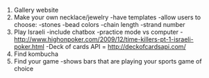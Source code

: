 1. Gallery website
1. Make your own necklace/jewelry
	-have templates
	-allow users to choose:
		-stones
		-bead colors
		-chain length
		-strand number
1. Play Israeli
	-include chatbox
	-practice mode vs computer
	-http://www.highonpoker.com/2009/12/time-killers-pt-1-israeli-poker.html
	-Deck of cards API = http://deckofcardsapi.com/
1. Find kombucha
1. Find your game
	-shows bars that are playing your sports game of choice